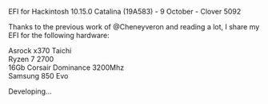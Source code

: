 EFI for Hackintosh 10.15.0 Catalina (19A583) - 9 October - Clover 5092

Thanks to the previous work of @Cheneyveron and reading a lot, I share my EFI for the following hardware:<p>

Asrock x370 Taichi<br>
Ryzen 7 2700<br>
16Gb Corsair Dominance 3200Mhz<br>
Samsung 850 Evo

Developing...
